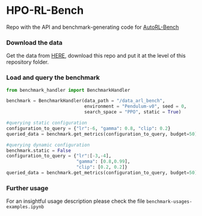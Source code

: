 # HPO-RL-Bench

Repo with the API and benchmark-generating code for [AutoRL-Bench](https://rewind.tf.uni-freiburg.de/remote.php/dav/files/shalag/RELEA/Publications/Accepted/AutoRLBench/AutoRL_Benchmark.pdf)

### Download the data

Get the data from [HERE](https://rewind.tf.uni-freiburg.de/index.php/s/R9FwPznPecJRqip), download this repo and put it at the level of this repository folder.

### Load and query the benchmark

```python
from benchmark_handler import BenchmarkHandler

benchmark = BenchmarkHandler(data_path = "/data_arl_bench",
                             environment = "Pendulum-v0", seed = 0,
                             search_space = "PPO", static = True)

#querying static configuration
configuration_to_query = {"lr":-6, "gamma": 0.8, "clip": 0.2}
queried_data = benchmark.get_metrics(configuration_to_query, budget=50)

#querying dynamic configuration
benchmark.static = False
configuration_to_query = {"lr":[-3,-4], 
                          "gamma": [0.8,0.99], 
                          "clip": [0.2, 0.2]}
queried_data = benchmark.get_metrics(configuration_to_query, budget=50)

```

### Further usage

For an insightful usage description please check the file `benchmark-usages-examples.ipynb`



